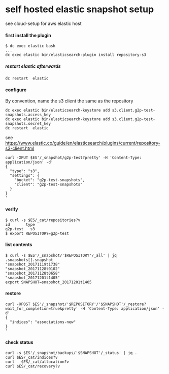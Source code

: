 # self hosted elastic snapshot setup

see cloud-setup for aws elastic host

#### first install the plugin

```
$ dc exec elastic bash
...
dc exec elastic bin/elasticsearch-plugin install repository-s3
```
##### restart elastic afterwards

`dc restart  elastic`

#### configure
By convention, name the s3 client the same as the repository
```
dc exec elastic bin/elasticsearch-keystore add s3.client.g2p-test-snapshots.access_key
dc exec elastic bin/elasticsearch-keystore add s3.client.g2p-test-snapshots.secret_key
dc restart  elastic

```


see https://www.elastic.co/guide/en/elasticsearch/plugins/current/repository-s3-client.html
```
curl -XPUT $ES'/_snapshot/g2p-test?pretty' -H 'Content-Type: application/json' -d'
{
  "type": "s3",
  "settings": {
    "bucket": "g2p-test-snapshots",
    "client": "g2p-test-snapshots"
  }
}
'
```

#### verify
```
$ curl -s $ES/_cat/repositories?v
id       type
g2p-test   s3
$ export REPOSITORY=g2p-test
```


#### list contents

```
$ curl -s $ES'/_snapshot/'$REPOSITORY'/_all' | jq .snapshots[].snapshot
"snapshot_20171119t1738"
"snapshot_20171128t0102"
"snapshot_20171128t0658"
"snapshot_20171201t1405"
export SNAPSHOT=snapshot_20171201t1405
```



#### restore

```
curl -XPOST $ES'/_snapshot/'$REPOSITORY'/'$SNAPSHOT'/_restore?wait_for_completion=true&pretty' -H 'Content-Type: application/json' -d'
{
  "indices": "associations-new"
}
'
```

#### check status
```
curl -s $ES'/_snapshot/backups/'$SNAPSHOT'/_status' | jq .
curl $ES/_cat/indices?v
curl   $ES/_cat/allocation?v
curl $ES/_cat/recovery?v
```
